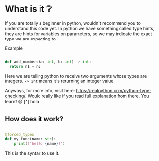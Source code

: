 # What is it ❔
If you are totally a beginner in python, wouldn't recommend you to understand this code yet.
In python we have something called type hints, they are hints for variables on parameters,
so we may indicate the exact type we are expecting to. 

Example

```py

def add_numbers(a: int, b: int) -> int:
  return n1 + n2
```

Here we are telling python to receive two arguments whose types are Integers. `-> int` means it's returning an integer value

Anyways, for more info, visit here: https://realpython.com/python-type-checking/. Would really like if you read full explanation from there. You learn❗ 😄
[^] hola
 
## How does it work?

```py

@forced_types
def my_func(name: str):
    print(f"hello {name}!")
```

This is the syntax to use it.
